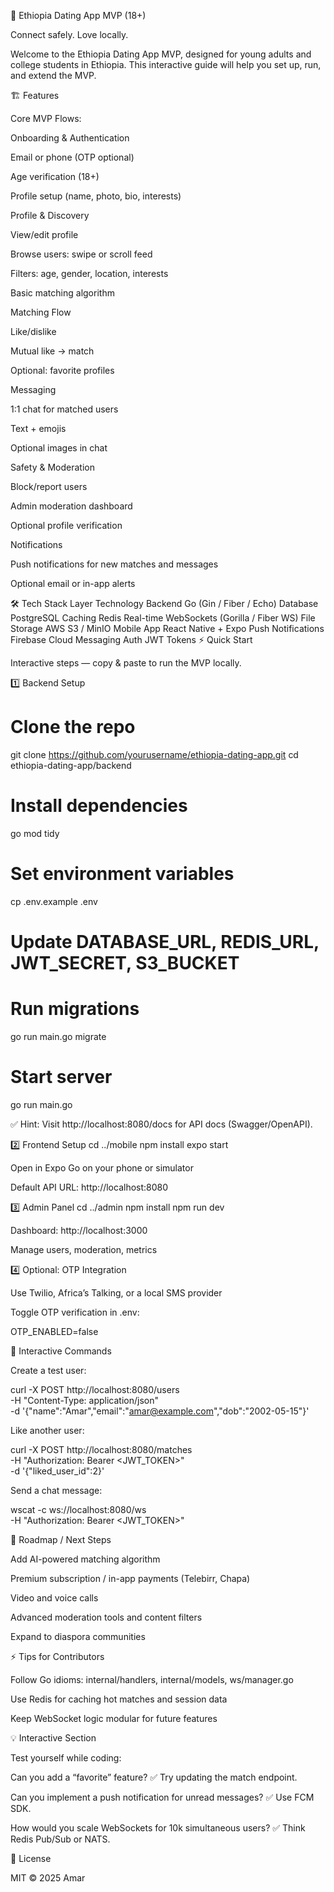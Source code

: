 💌 Ethiopia Dating App MVP (18+)

Connect safely. Love locally.

Welcome to the Ethiopia Dating App MVP, designed for young adults and college students in Ethiopia. This interactive guide will help you set up, run, and extend the MVP.

🏗️ Features

Core MVP Flows:

Onboarding & Authentication

Email or phone (OTP optional)

Age verification (18+)

Profile setup (name, photo, bio, interests)

Profile & Discovery

View/edit profile

Browse users: swipe or scroll feed

Filters: age, gender, location, interests

Basic matching algorithm

Matching Flow

Like/dislike

Mutual like → match

Optional: favorite profiles

Messaging

1:1 chat for matched users

Text + emojis

Optional images in chat

Safety & Moderation

Block/report users

Admin moderation dashboard

Optional profile verification

Notifications

Push notifications for new matches and messages

Optional email or in-app alerts

🛠️ Tech Stack
Layer	Technology
Backend	Go (Gin / Fiber / Echo)
Database	PostgreSQL
Caching	Redis
Real-time	WebSockets (Gorilla / Fiber WS)
File Storage	AWS S3 / MinIO
Mobile App	React Native + Expo
Push Notifications	Firebase Cloud Messaging
Auth	JWT Tokens
⚡ Quick Start

Interactive steps — copy & paste to run the MVP locally.

1️⃣ Backend Setup
# Clone the repo
git clone https://github.com/yourusername/ethiopia-dating-app.git
cd ethiopia-dating-app/backend

# Install dependencies
go mod tidy

# Set environment variables
cp .env.example .env
# Update DATABASE_URL, REDIS_URL, JWT_SECRET, S3_BUCKET

# Run migrations
go run main.go migrate

# Start server
go run main.go


✅ Hint: Visit http://localhost:8080/docs for API docs (Swagger/OpenAPI).

2️⃣ Frontend Setup
cd ../mobile
npm install
expo start


Open in Expo Go on your phone or simulator

Default API URL: http://localhost:8080

3️⃣ Admin Panel
cd ../admin
npm install
npm run dev


Dashboard: http://localhost:3000

Manage users, moderation, metrics

4️⃣ Optional: OTP Integration

Use Twilio, Africa’s Talking, or a local SMS provider

Toggle OTP verification in .env:

OTP_ENABLED=false

🧩 Interactive Commands

Create a test user:

curl -X POST http://localhost:8080/users \
  -H "Content-Type: application/json" \
  -d '{"name":"Amar","email":"amar@example.com","dob":"2002-05-15"}'


Like another user:

curl -X POST http://localhost:8080/matches \
  -H "Authorization: Bearer <JWT_TOKEN>" \
  -d '{"liked_user_id":2}'


Send a chat message:

wscat -c ws://localhost:8080/ws \
  -H "Authorization: Bearer <JWT_TOKEN>"

🔮 Roadmap / Next Steps

Add AI-powered matching algorithm

Premium subscription / in-app payments (Telebirr, Chapa)

Video and voice calls

Advanced moderation tools and content filters

Expand to diaspora communities

⚡ Tips for Contributors

Follow Go idioms: internal/handlers, internal/models, ws/manager.go

Use Redis for caching hot matches and session data

Keep WebSocket logic modular for future features

💡 Interactive Section

Test yourself while coding:

Can you add a “favorite” feature? ✅ Try updating the match endpoint.

Can you implement a push notification for unread messages? ✅ Use FCM SDK.

How would you scale WebSockets for 10k simultaneous users? ✅ Think Redis Pub/Sub or NATS.

📜 License

MIT © 2025 Amar
